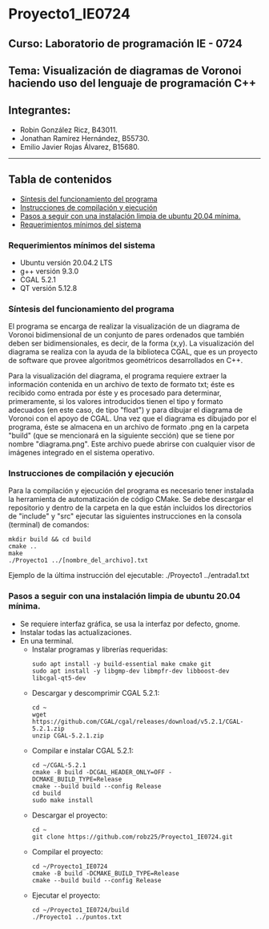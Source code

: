<h1> Proyecto1_IE0724 </h1>

<h2> Curso: Laboratorio de programación IE - 0724</h2>
  
<h2> Tema: Visualización de diagramas de Voronoi haciendo uso del lenguaje de programación C++ </h2>

<h2>Integrantes:</h2>

<p>
  <ul>
    <li> Robin González Ricz, B43011.           </li>
    <li> Jonathan Ramírez Hernández, B55730.    </li>
    <li> Emilio Javier Rojas Álvarez, B15680.   </li>
  </ul>
</p>

<hr>

## Tabla de contenidos
* [Síntesis del funcionamiento del programa](#program-info)
* [Instrucciones de compilación y ejecución](#instructions)
* [Pasos a seguir con una instalación limpia de ubuntu 20.04 mínima.](#ubuntu)
* [Requerimientos mínimos del sistema](#requisitos)

<h3> Requerimientos mínimos del sistema </h3>
<p>
  <ul>
    <li> Ubuntu versión 20.04.2 LTS           </li>
    <li> g++ versión 9.3.0                    </li>
    <li> CGAL 5.2.1                           </li>
    <li> QT versión 5.12.8                    </li>
  </ul>
</p>


<h3>  Síntesis del funcionamiento del programa  </h3>
  <p >
      El programa se encarga de realizar la visualización de un diagrama de Voronoi bidimensional de un conjunto de pares ordenados que también deben
      ser bidimensionales, es decir, de la forma (x,y). La visualización del diagrama se realiza con la ayuda de la biblioteca CGAL, que es un proyecto
      de software que provee algoritmos geométricos desarrollados en C++.
  </p>
  
  <p>
      Para la visualización del diagrama, el programa requiere extraer la información contenida en un archivo de texto de formato txt; éste es recibido como             entrada por éste y es procesado para determinar, primeramente, si los valores introducidos tienen el tipo y formato adecuados (en este caso, de tipo               "float") y para dibujar el diagrama de Voronoi con el apoyo de CGAL. Una vez que el diagrama es dibujado por el programa, éste se almacena en un archivo de       formato .png en la carpeta "build" (que se mencionará en la siguiente sección) que se tiene por nombre "diagrama.png". Este archivo puede abrirse con 
      cualquier visor de imágenes integrado en el sistema operativo.
  </p>

  
<h3> Instrucciones de compilación y ejecución </h3>
  <p>
      Para la compilación y ejecución del programa es necesario tener instalada la herramienta de automatización de código CMake. 
      Se debe descargar el repositorio y dentro de la carpeta en la que están incluidos los directorios de "include" y "src" ejecutar las siguientes
      instrucciones en la consola (terminal) de comandos:
  </p>
  
  ```
  mkdir build && cd build     
  cmake ..                    
  make                        
  ./Proyecto1 ../[nombre_del_archivo].txt   
  ```
      
  <p>
      Ejemplo de la última instrucción del ejecutable:
                  ./Proyecto1 ../entrada1.txt
  </p>
  
  
  
  <h3>Pasos a seguir con una instalación limpia de ubuntu 20.04 mínima. </h3>

 - Se requiere interfaz gráfica, se usa la interfaz por defecto, gnome.
 - Instalar todas las actualizaciones.
 - En una terminal.
   - Instalar programas y librerías requeridas:
     ```
     sudo apt install -y build-essential make cmake git
     sudo apt install -y libgmp-dev libmpfr-dev libboost-dev libcgal-qt5-dev
     ```
   - Descargar y descomprimir CGAL 5.2.1:
     ```
     cd ~
     wget https://github.com/CGAL/cgal/releases/download/v5.2.1/CGAL-5.2.1.zip
     unzip CGAL-5.2.1.zip
     ```
   - Compilar e instalar CGAL 5.2.1:
     ```
     cd ~/CGAL-5.2.1
     cmake -B build -DCGAL_HEADER_ONLY=OFF -DCMAKE_BUILD_TYPE=Release
     cmake --build build --config Release
     cd build
     sudo make install
     ```
   - Descargar el proyecto:
     ```
     cd ~
     git clone https://github.com/robz25/Proyecto1_IE0724.git
     ```
   - Compilar el proyecto:
     ```
     cd ~/Proyecto1_IE0724
     cmake -B build -DCMAKE_BUILD_TYPE=Release
     cmake --build build --config Release
     ```
   - Ejecutar el proyecto:
     ```
     cd ~/Proyecto1_IE0724/build
     ./Proyecto1 ../puntos.txt
     ```
  
  
  
  
  

